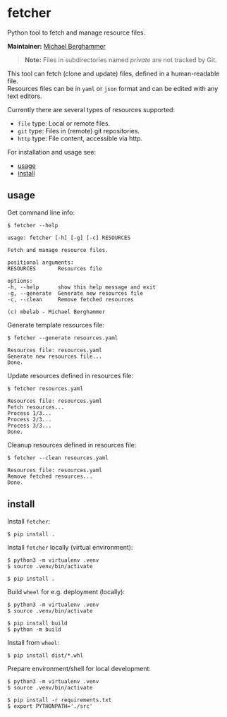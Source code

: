 # fetcher

Python tool to fetch and manage resource files.

**Maintainer:** [Michael Berghammer](mailto:info@mbelab.de)

> **Note:** Files in subdirectories named *private* are not tracked by Git.

This tool can fetch (clone and update) files, defined in a human-readable file.  
Resources files can be in `yaml` or `json` format and can be edited with any text editors.

Currently there are several types of resources supported:

- `file` type: Local or remote files.
- `git` type: Files in (remote) git repositories.
- `http` type: File content, accessible via http.

For installation and usage see:

- [usage](#usage)
- [install](#install)

## usage

Get command line info:

    $ fetcher --help

    usage: fetcher [-h] [-g] [-c] RESOURCES

    Fetch and manage resource files.

    positional arguments:
    RESOURCES       Resources file

    options:
    -h, --help      show this help message and exit
    -g, --generate  Generate new resources file
    -c, --clean     Remove fetched resources

    (c) mbelab - Michael Berghammer

Generate template resources file:

    $ fetcher --generate resources.yaml

    Resources file: resources.yaml
    Generate new resources file...
    Done.

Update resources defined in resources file:

    $ fetcher resources.yaml

    Resources file: resources.yaml
    Fetch resources...
    Process 1/3...
    Process 2/3...
    Process 3/3...
    Done.

Cleanup resources defined in resources file:

    $ fetcher --clean resources.yaml

    Resources file: resources.yaml
    Remove fetched resources...
    Done.

## install

Install `fetcher`:

    $ pip install .

Install `fetcher` locally (virtual environment):

    $ python3 -m virtualenv .venv
    $ source .venv/bin/activate

    $ pip install .

Build `wheel` for e.g. deployment (locally):

    $ python3 -m virtualenv .venv
    $ source .venv/bin/activate

    $ pip install build
    $ python -m build

Install from `wheel`:

    $ pip install dist/*.whl

Prepare environment/shell for local development:

    $ python3 -m virtualenv .venv
    $ source .venv/bin/activate

    $ pip install -r requirements.txt
    $ export PYTHONPATH='./src'
